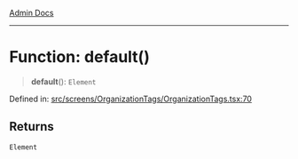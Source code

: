 [Admin Docs](/)

---

# Function: default()

> **default**(): `Element`

Defined in: [src/screens/OrganizationTags/OrganizationTags.tsx:70](https://github.com/PalisadoesFoundation/talawa-admin/blob/main/src/screens/OrganizationTags/OrganizationTags.tsx#L70)

## Returns

`Element`
